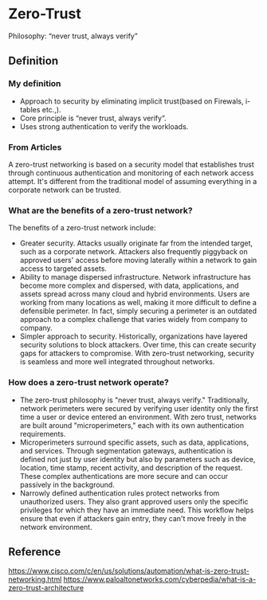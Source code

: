 # Zero-Trust

Philosophy: “never trust, always verify”

## Definition

### My definition

- Approach to security by eliminating implicit trust(based on Firewals, i-tables etc.,).
- Core principle is “never trust, always verify”.
- Uses strong authentication to verify the workloads.

### From Articles

A zero-trust networking is based on a security model that establishes trust through continuous authentication and monitoring of each network access attempt. It's different from the traditional model of assuming everything in a corporate network can be trusted.

### What are the benefits of a zero-trust network?

The benefits of a zero-trust network include:

- Greater security. Attacks usually originate far from the intended target, such as a corporate network. Attackers also frequently piggyback on approved users' access before moving laterally within a network to gain access to targeted assets.
- Ability to manage dispersed infrastructure. Network infrastructure has become more complex and dispersed, with data, applications, and assets spread across many cloud and hybrid environments. Users are working from many locations as well, making it more difficult to define a defensible perimeter. In fact, simply securing a perimeter is an outdated approach to a complex challenge that varies widely from company to company.
- Simpler approach to security. Historically, organizations have layered security solutions to block attackers. Over time, this can create security gaps for attackers to compromise. With zero-trust networking, security is seamless and more well integrated throughout networks.

### How does a zero-trust network operate?

- The zero-trust philosophy is "never trust, always verify." Traditionally, network perimeters were secured by verifying user identity only the first time a user or device entered an environment. With zero trust, networks are built around "microperimeters," each with its own authentication requirements.
- Microperimeters surround specific assets, such as data, applications, and services. Through segmentation gateways, authentication is defined not just by user identity but also by parameters such as device, location, time stamp, recent activity, and description of the request. These complex authentications are more secure and can occur passively in the background.
- Narrowly defined authentication rules protect networks from unauthorized users. They also grant approved users only the specific privileges for which they have an immediate need. This workflow helps ensure that even if attackers gain entry, they can't move freely in the network environment.

## Reference

<https://www.cisco.com/c/en/us/solutions/automation/what-is-zero-trust-networking.html>
<https://www.paloaltonetworks.com/cyberpedia/what-is-a-zero-trust-architecture>
